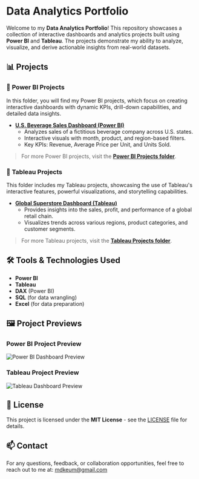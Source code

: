 # Data Analytics Portfolio

Welcome to my **Data Analytics Portfolio**! This repository showcases a collection of interactive dashboards and analytics projects built using **Power BI** and **Tableau**. The projects demonstrate my ability to analyze, visualize, and derive actionable insights from real-world datasets.

## 📊 Projects

### 🔹 **Power BI Projects**
In this folder, you will find my Power BI projects, which focus on creating interactive dashboards with dynamic KPIs, drill-down capabilities, and detailed data insights.

- **[U.S. Beverage Sales Dashboard (Power BI)](PowerBi_Projects/US_Beverage_Sales_Dashboard)**
  - Analyzes sales of a fictitious beverage company across U.S. states.
  - Interactive visuals with month, product, and region-based filters.
  - Key KPIs: Revenue, Average Price per Unit, and Units Sold.

> For more Power BI projects, visit the **[Power BI Projects folder](PowerBi_Projects)**.

### 🔹 **Tableau Projects**
This folder includes my Tableau projects, showcasing the use of Tableau's interactive features, powerful visualizations, and storytelling capabilities.

- **[Global Superstore Dashboard (Tableau)](Tableau_Projects/Global_Superstore_Dashboard)**
  - Provides insights into the sales, profit, and performance of a global retail chain.
  - Visualizes trends across various regions, product categories, and customer segments.

> For more Tableau projects, visit the **[Tableau Projects folder](Tableau_Projects)**.

## 🛠 Tools & Technologies Used
- **Power BI**
- **Tableau**
- **DAX** (Power BI)
- **SQL** (for data wrangling)
- **Excel** (for data preparation)

## 🖼️ Project Previews
### Power BI Project Preview
![Power BI Dashboard Preview](PowerBi_Projects/US_Beverage_Sales_Dashboard/assets/dashboard-overview.png)

### Tableau Project Preview
![Tableau Dashboard Preview](Tableau_Projects/Global_Superstore_Dashboard/assets/dashboard-preview.png)

## 📜 License
This project is licensed under the **MIT License** - see the [LICENSE](LICENSE) file for details.

## 📫 Contact
For any questions, feedback, or collaboration opportunities, feel free to reach out to me at: mdkeum@gmail.com
